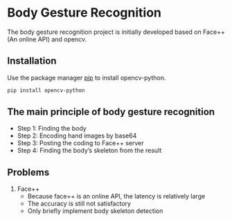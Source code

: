 # Body Gesture Recognition

The body gesture recognition project is initially developed based on Face++ (An online API) and opencv.

## Installation

Use the package manager [pip](https://pip.pypa.io/en/stable/) to install opencv-python.
```bash
pip install opencv-python
```

## The main principle of body gesture recognition
- Step 1: Finding the body
- Step 2: Encoding hand images by base64
- Step 3: Posting the coding to Face++ server
- Step 4: Finding the body’s skeleton from the result

## Problems
1. Face++
    - Because face++ is an online API, the latency is relatively large
    - The accuracy is still not satisfactory
    - Only briefly implement body skeleton detection